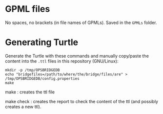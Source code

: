 
# GPML files

No spaces, no brackets (in file names of GPMLs). Saved in the `GPMLs` folder.

# Generating Turtle

Generate the Turtle with these commands and manually copy/paste the content
into the `.ttl` files in this repository (GNU/Linux):

```shell
mkdir -p /tmp/OPSBRIDGEDB
echo "bridgefiles=/path/to/where/the/bridge/files/are" > /tmp/OPSBRIDGEDB/config.properties
make
```
make : creates the ttl file

make check : creates the report to check the content of the ttl (and possibly creates a new ttl).
